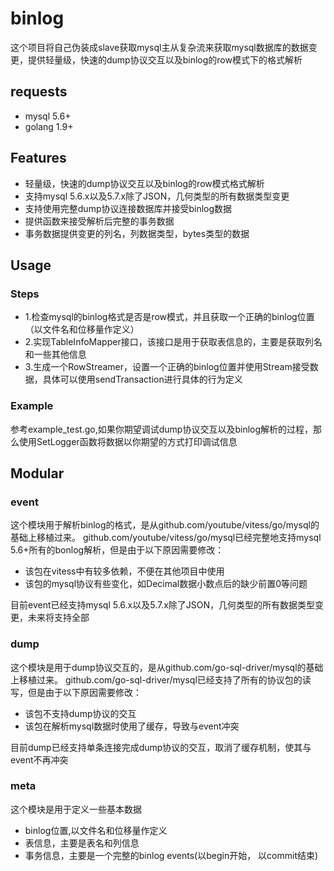 # binlog
这个项目将自己伪装成slave获取mysql主从复杂流来获取mysql数据库的数据变更，提供轻量级，快速的dump协议交互以及binlog的row模式下的格式解析

## requests
+ mysql 5.6+
+ golang 1.9+

## Features
+ 轻量级，快速的dump协议交互以及binlog的row模式格式解析
+ 支持mysql 5.6.x以及5.7.x除了JSON，几何类型的所有数据类型变更
+ 支持使用完整dump协议连接数据库并接受binlog数据
+ 提供函数来接受解析后完整的事务数据
+ 事务数据提供变更的列名，列数据类型，bytes类型的数据

## Usage
### Steps
+ 1.检查mysql的binlog格式是否是row模式，并且获取一个正确的binlog位置（以文件名和位移量作定义）
+ 2.实现TableInfoMapper接口，该接口是用于获取表信息的，主要是获取列名和一些其他信息
+ 3.生成一个RowStreamer，设置一个正确的binlog位置并使用Stream接受数据，具体可以使用sendTransaction进行具体的行为定义

### Example
参考example_test.go,如果你期望调试dump协议交互以及binlog解析的过程，那么使用SetLogger函数将数据以你期望的方式打印调试信息

## Modular
### event
这个模块用于解析binlog的格式，是从github.com/youtube/vitess/go/mysql的基础上移植过来。
github.com/youtube/vitess/go/mysql已经完整地支持mysql 5.6+所有的bonlog解析，但是由于以下原因需要修改：
+ 该包在vitess中有较多依赖，不便在其他项目中使用
+ 该包的mysql协议有些变化，如Decimal数据小数点后的缺少前置0等问题

目前event已经支持mysql 5.6.x以及5.7.x除了JSON，几何类型的所有数据类型变更，未来将支持全部

### dump
这个模块是用于dump协议交互的，是从github.com/go-sql-driver/mysql的基础上移植过来。
github.com/go-sql-driver/mysql已经支持了所有的协议包的读写，但是由于以下原因需要修改：
+ 该包不支持dump协议的交互
+ 该包在解析mysql数据时使用了缓存，导致与event冲突

目前dump已经支持单条连接完成dump协议的交互，取消了缓存机制，使其与event不再冲突

### meta
这个模块是用于定义一些基本数据
+ binlog位置,以文件名和位移量作定义
+ 表信息，主要是表名和列信息
+ 事务信息，主要是一个完整的binlog events(以begin开始， 以commit结束)
